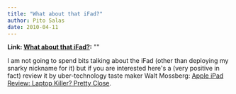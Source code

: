 ```yaml
---
title: "What about that iFad?"
author: Pito Salas
date: 2010-04-11
---
```


**Link: [What about that iFad?](None):** ""



I am not going to spend bits talking about the iFad (other than deploying my
snarky nickname for it) but if you are interested here's a (very positive in
fact) review it by uber-technology taste maker Walt Mossberg: [Apple iPad
Review: Laptop Killer? Pretty
Close](<http://ptech.allthingsd.com/20100331/apple-ipad-review/>).


